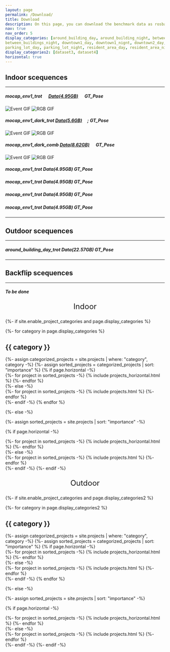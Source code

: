 ```yaml
---
layout: page
permalink: /Download/
title: Download
description: On this page, you can download the benchmark data as rosbag or use our toolbox to select data topics you are interested in to create customized data.
nav: true
nav_order: 5
display_categories: [around_building_day, around_building_night, between_buildings_day, 
between_buildings_night, downtown1_day, downtown1_nignt, downtown2_day, downtown2_night, forest_day, forest_night, grass_day, grass_night, 
parking_lot_day, parking_lot_night, resident_area_day, resident_area_night, sidewalk2_day, sidewalk2_night, sidewalk1_day, sidewalk1_night]
display_categories2: [dataset3, dataset4]
horizontal: true
---
```

## Indoor scequences
---
##### mocap_env1_trot &nbsp;&nbsp;&nbsp;&nbsp; [Data(4.95GB)](https://drive.google.com/file/d/1BGD_9tUYrxLmVhRj3dp_Tz5M5Fj--__2/view?usp=drive_link) &nbsp;&nbsp;&nbsp;&nbsp; GT_Pose

![Event GIF](https://raw.githubusercontent.com/DARoSLab/EAGLE/main/assets/img/download/arrow_elevator_up_runner_md_nwm_v2.gif) ![RGB GIF](https://raw.githubusercontent.com/DARoSLab/EAGLE/main/assets/img/download/arrow_elevator_up_runner_md_nwm_v2.gif)

##### mocap_env1_dark_trot    [Data(5.6GB)](https://drive.google.com/drive/folders/1Px7eEoJTiH0b44fHcex1O6TRuthmJ_ky?usp=drive_link)    &nbsp;&nbsp;&nbsp;&nbsp;; GT_Pose
![Event GIF](https://raw.githubusercontent.com/DARoSLab/EAGLE/main/assets/img/download/arrow_elevator_up_runner_md_nwm_v2.gif) ![RGB GIF](https://raw.githubusercontent.com/DARoSLab/EAGLE/main/assets/img/download/arrow_elevator_up_runner_md_nwm_v2.gif)

##### mocap_env1_dark_comb   [Data(8.62GB)](https://drive.google.com/file/d/1-4nVczavTWgmQYKE-Slg4ZwTZ6keI9Uc/view?usp=drive_link)   &nbsp;&nbsp;&nbsp;&nbsp; GT_Pose
![Event GIF](https://raw.githubusercontent.com/DARoSLab/EAGLE/main/assets/img/download/arrow_elevator_up_runner_md_nwm_v2.gif) ![RGB GIF](https://raw.githubusercontent.com/DARoSLab/EAGLE/main/assets/img/download/arrow_elevator_up_runner_md_nwm_v2.gif)


##### mocap_env1_trot    Data(4.95GB)    GT_Pose

##### mocap_env1_trot    Data(4.95GB)    GT_Pose

##### mocap_env1_trot    Data(4.95GB)    GT_Pose

##### mocap_env1_trot    Data(4.95GB)    GT_Pose

---
## Outdoor scequences
---
##### around_building_day_trot    Data(22.57GB)    GT_Pose





---
## Backflip scequences
---
##### To be done



<!-- pages/projects.md -->
<div class="projects">
  <div style="text-align: center; font-size: 24px;">
    <p>Indoor</p>
  </div>

{%- if site.enable_project_categories and page.display_categories %}
  <!-- Display categorized projects -->
  {%- for category in page.display_categories %}
  <h2 class="category">{{ category }}</h2>
  {%- assign categorized_projects = site.projects | where: "category", category -%}
  {%- assign sorted_projects = categorized_projects | sort: "importance" %}
  <!-- Generate cards for each project -->
  {% if page.horizontal -%}
  <div class="container">
    <div class="row row-cols-2">
    {%- for project in sorted_projects -%}
      {% include projects_horizontal.html %}
    {%- endfor %}
    </div>
  </div>
  {%- else -%}
  <div class="grid">
    {%- for project in sorted_projects -%}
      {% include projects.html %}
    {%- endfor %}
  </div>
  {%- endif -%}
  {% endfor %}

{%- else -%}
<!-- Display projects without categories -->
  {%- assign sorted_projects = site.projects | sort: "importance" -%}
  <!-- Generate cards for each project -->
  {% if page.horizontal -%}
  <div class="container">
    <div class="row row-cols-2">
    {%- for project in sorted_projects -%}
      {% include projects_horizontal.html %}
    {%- endfor %}
    </div>
  </div>
  {%- else -%}
  <div class="grid">
    {%- for project in sorted_projects -%}
      {% include projects.html %}
    {%- endfor %}
  </div>
  {%- endif -%}
{%- endif -%}
</div>


<!-- pages/projects.md -->
<div class="projects">
  <div style="text-align: center; font-size: 24px;">
    <p>Outdoor</p>
  </div>

{%- if site.enable_project_categories and page.display_categories2 %}
  <!-- Display categorized projects -->
  {%- for category in page.display_categories2 %}
  <h2 class="category">{{ category }}</h2>
  {%- assign categorized_projects = site.projects | where: "category", category -%}
  {%- assign sorted_projects = categorized_projects | sort: "importance" %}
  <!-- Generate cards for each project -->
  {% if page.horizontal -%}
  <div class="container">
    <div class="row row-cols-2">
    {%- for project in sorted_projects -%}
      {% include projects_horizontal.html %}
    {%- endfor %}
    </div>
  </div>
  {%- else -%}
  <div class="grid">
    {%- for project in sorted_projects -%}
      {% include projects.html %}
    {%- endfor %}
  </div>
  {%- endif -%}
  {% endfor %}

{%- else -%}
<!-- Display projects without categories -->
  {%- assign sorted_projects = site.projects | sort: "importance" -%}
  <!-- Generate cards for each project -->
  {% if page.horizontal -%}
  <div class="container">
    <div class="row row-cols-2">
    {%- for project in sorted_projects -%}
      {% include projects_horizontal.html %}
    {%- endfor %}
    </div>
  </div>
  {%- else -%}
  <div class="grid">
    {%- for project in sorted_projects -%}
      {% include projects.html %}
    {%- endfor %}
  </div>
  {%- endif -%}
{%- endif -%}
</div>

